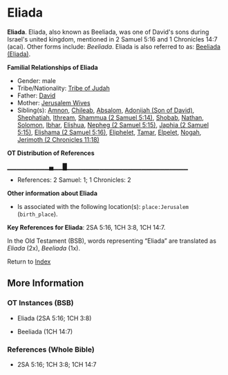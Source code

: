 # Eliada
**Eliada**. 
Eliada, also known as Beeliada, was one of David's sons during Israel's united kingdom, mentioned in 2 Samuel 5:16 and 1 Chronicles 14:7 (acai). 
Other forms include: 
*Beeliada*. 
Eliada is also referred to as: 
[Beeliada (Eliada)](Beeliada.md). 




**Familial Relationships of Eliada**


* Gender: male
* Tribe/Nationality: [Tribe of Judah](../../../groups/md/acai/Judah.md)
* Father: [David](David.md)
* Mother: [Jerusalem Wives](JerusalemWives.md)
* Sibling(s): [Amnon](Amnon.md), [Chileab](Chileab.md), [Absalom](Absalom.md), [Adonijah (Son of David)](Adonijah.md), [Shephatiah](Shephatiah.md), [Ithream](Ithream.md), [Shammua (2 Samuel 5:14)](Shammua.2.md), [Shobab](Shobab.md), [Nathan](Nathan.md), [Solomon](Solomon.md), [Ibhar](Ibhar.md), [Elishua](Elishua.md), [Nepheg (2 Samuel 5:15)](Nepheg.2.md), [Japhia (2 Samuel 5:15)](Japhia.2.md), [Elishama (2 Samuel 5:16)](Elishama.2.md), [Eliphelet](Eliphelet.md), [Tamar](Tamar.2.md), [Elpelet](Elpelet.md), [Nogah](Nogah.md), [Jerimoth (2 Chronicles 11:18)](Jerimoth.6.md)


**OT Distribution of References**

▁▁▁▁▁▁▁▁▁▄▁▁█▁▁▁▁▁▁▁▁▁▁▁▁▁▁▁▁▁▁▁▁▁▁▁▁▁▁
* References: 2 Samuel: 1; 1 Chronicles: 2





**Other information about Eliada**


* Is associated with the following location(s): 
`place:Jerusalem` (`birth_place`). 


**Key References for Eliada**: 
2SA 5:16, 1CH 3:8, 1CH 14:7. 


In the Old Testament (BSB), words representing “Eliada” are translated as 
*Eliada* (2x), *Beeliada* (1x). 




Return to [Index](00-Index.md)

## More Information

### OT Instances (BSB)

* Eliada (2SA 5:16; 1CH 3:8)

* Beeliada (1CH 14:7)



### References (Whole Bible)

* 2SA 5:16; 1CH 3:8; 1CH 14:7



